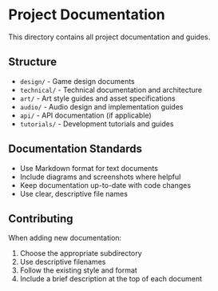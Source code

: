 # Project Documentation

This directory contains all project documentation and guides.

## Structure

- `design/` - Game design documents
- `technical/` - Technical documentation and architecture
- `art/` - Art style guides and asset specifications
- `audio/` - Audio design and implementation guides
- `api/` - API documentation (if applicable)
- `tutorials/` - Development tutorials and guides

## Documentation Standards

- Use Markdown format for text documents
- Include diagrams and screenshots where helpful
- Keep documentation up-to-date with code changes
- Use clear, descriptive file names

## Contributing

When adding new documentation:
1. Choose the appropriate subdirectory
2. Use descriptive filenames
3. Follow the existing style and format
4. Include a brief description at the top of each document
